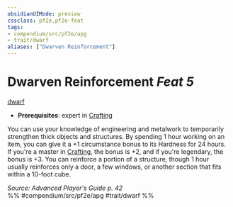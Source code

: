 ```yaml
---
obsidianUIMode: preview
cssclass: pf2e,pf2e-feat
tags:
- compendium/src/pf2e/apg
- trait/dwarf
aliases: ["Dwarven Reinforcement"]
---
```

# Dwarven Reinforcement  *Feat 5*  
[dwarf](/rules/traits/dwarf.md)  

- **Prerequisites**: expert in [Crafting](/compendium/skills.md#Crafting)

You can use your knowledge of engineering and metalwork to temporarily strengthen thick objects and structures. By spending 1 hour working on an item, you can give it a +1 circumstance bonus to its Hardness for 24 hours. If you're a master in [Crafting](/compendium/skills.md#Crafting), the bonus is +2, and if you're legendary, the bonus is +3. You can reinforce a portion of a structure, though 1 hour usually reinforces only a door, a few windows, or another section that fits within a 10-foot cube.

*Source: Advanced Player's Guide p. 42*  
%% #compendium/src/pf2e/apg #trait/dwarf %%